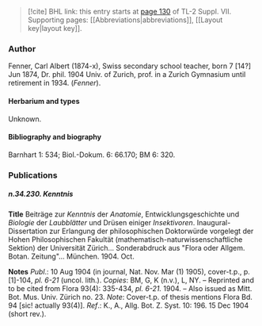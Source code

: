 > [!cite] BHL link: this entry starts at [page 130](https://www.biodiversitylibrary.org/item/103834#page/152/mode/1up) of TL-2 Suppl. VII.
> Supporting pages: [[Abbreviations|abbreviations]], [[Layout key|layout key]].

### Author

Fenner, Carl Albert (1874-x), Swiss secondary school teacher, born 7 \[14?\] Jun 1874, Dr. phil. 1904 Univ. of Zurich, prof. in a Zurich Gymnasium until retirement in 1934. (*Fenner*).

#### Herbarium and types

Unknown.

#### Bibliography and biography

Barnhart 1: 534; Biol.-Dokum. 6: 66.170; BM 6: 320.

### Publications

##### n.34.230. Kenntnis

**Title**
Beiträge zur *Kenntnis* der *Anatomie*, Entwicklungsgeschichte und *Biologie* der *Laubblätter* und Drüsen einiger *Insektivoren*. Inaugural-Dissertation zur Erlangung der philosophischen Doktorwürde vorgelegt der Hohen Philosophischen Fakultät (mathematisch-naturwissenschaftliche Sektion) der Universität Zürich... Sonderabdruck aus "Flora oder Allgem. Botan. Zeitung"... München. 1904. Oct.

**Notes**
*Publ*.: 10 Aug 1904 (in journal, Nat. Nov. Mar (1) 1905), cover-t.p., p. \[1\]-104, *pl. 6-21* (uncol. lith.). *Copies*: BM, G, K (n.v.), L, NY. – Reprinted and to be cited from Flora 93(4): 335-434, *pl. 6-21.* 1904. – Also issued as Mitt. Bot. Mus. Univ. Zürich no. 23.
*Note*: Cover-t.p. of thesis mentions Flora Bd. 94 \[sic! actually 93(4)\].
*Ref*.: K., A., Allg. Bot. Z. Syst. 10: 196. 15 Dec 1904 (short rev.).

